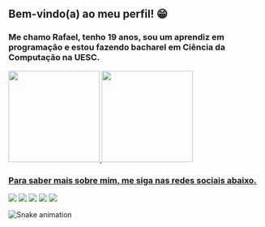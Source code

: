## Bem-vindo(a) ao meu perfil! 😁

  ### Me chamo Rafael, tenho 19 anos, sou um aprendiz em programação e estou fazendo bacharel em Ciência da Computação na UESC.
  
 <div>
   <a href="https://github.com/rafinhaaaaXD">
   <img height="180em" src="https://github-readme-stats.vercel.app/api?username=rafinhaaaaXD&show_icons=true&theme=codeSTACKr&include_all_commits=true&count_private=true"/>
   <img height="180em" src="https://github-readme-stats.vercel.app/api/top-langs/?username=rafinhaaaaXD&layout=compact&langs_count=6&theme=codeSTACKr"/>


 <br>
 
  ### Para saber mais sobre mim, me siga nas redes sociais abaixo.
 
<div> 
  <a href="https://www.youtube.com/channel/UCdQ5EPr6swyS1HS7Z8gyTHw" target="_blank"><img src="https://img.shields.io/badge/YouTube-FF0000?style=for-the-badge&logo=youtube&logoColor=white" target="_blank"></a>
  <a href="https://instagram.com/rafaelm_04" target="_blank"><img src="https://img.shields.io/badge/-Instagram-%23E4405F?style=for-the-badge&logo=instagram&logoColor=white" target="_blank"></a>
  <a href="https://instagram.com/draw.rafas" target="_blank"><img src="https://img.shields.io/badge/-Instagram-%23E4405F?style=for-the-badge&logo=instagram&logoColor=white" target="_blank"></a>
 <a href="https://discord.gg/qUjk9h4Jxw" target="_blank"><img src="https://img.shields.io/badge/Discord-7289DA?style=for-the-badge&logo=discord&logoColor=white" target="_blank"></a> 
  <a href = "mailto:rafaelmarquesr4@gmail.com"><img src="https://img.shields.io/badge/-Gmail-%23333?style=for-the-badge&logo=gmail&logoColor=white" target="_blank"></a>
 
 
  ![Snake animation](https://github.com/rafinhaaaaXD/rafinhaaaaXD/blob/output/github-contribution-grid-snake.svg)

</div>
